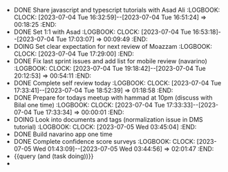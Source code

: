 - DONE Share javascript and typescript tutorials with Asad Ali
  :LOGBOOK:
  CLOCK: [2023-07-04 Tue 16:32:59]--[2023-07-04 Tue 16:51:24] =>  00:18:25
  :END:
- DONE Set 1:1 with Asad
  :LOGBOOK:
  CLOCK: [2023-07-04 Tue 16:53:18]--[2023-07-04 Tue 17:03:07] =>  00:09:49
  :END:
- DOING Set clear expectation for next review of Moazzam
  :LOGBOOK:
  CLOCK: [2023-07-04 Tue 17:29:00]
  :END:
- DONE Fix last sprint issues and add list for mobile review (navarino)
  :LOGBOOK:
  CLOCK: [2023-07-04 Tue 19:18:42]--[2023-07-04 Tue 20:12:53] =>  00:54:11
  :END:
- DONE Complete self review today
  :LOGBOOK:
  CLOCK: [2023-07-04 Tue 17:33:41]--[2023-07-04 Tue 18:52:39] =>  01:18:58
  :END:
- DONE Prepare for todays meetup with hammad at 10pm (discuss with Bilal one  time)
  :LOGBOOK:
  CLOCK: [2023-07-04 Tue 17:33:33]--[2023-07-04 Tue 17:33:34] =>  00:00:01
  :END:
- DOING Look into documents and tags (normalization issue in DMS tutorial)
  :LOGBOOK:
  CLOCK: [2023-07-05 Wed 03:45:04]
  :END:
- DONE Build navarino app one time
- DONE Complete confidence score surveys
  :LOGBOOK:
  CLOCK: [2023-07-05 Wed 01:43:09]--[2023-07-05 Wed 03:44:56] =>  02:01:47
  :END:
- {{query (and (task doing))}}
-
